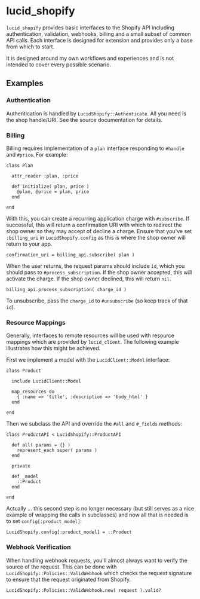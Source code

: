 lucid_shopify
=============

`lucid_shopify` provides basic interfaces to the Shopify API including
authentication, validation, webhooks, billing and a small subset of common API
calls. Each interface is designed for extension and provides only a base from
which to start.

It is designed around my own workflows and experiences and is not intended to
cover every possible scenario.


Examples
--------

### Authentication

Authentication is handled by `LucidShopify::Authenticate`. All you need is
the shop handle/URI. See the source documentation for details.


### Billing

Billing requires implementation of a `plan` interface responding to `#handle`
and `#price`. For example:

    class Plan

      attr_reader :plan, :price

      def initialize( plan, price )
        @plan, @price = plan, price
      end

    end

With this, you can create a recurring application charge with `#subscribe`.
If successful, this will return a confirmation URI with which to redirect the
shop owner so they may accept of decline a charge. Ensure that you've set
`:billing_uri` in `LucidShopify.config` as this is where the shop owner will
return to your app.

    confirmation_uri = billing_api.subscribe( plan )

When the user returns, the request params should include `id`, which you
should pass to `#process_subscription`. If the shop owner accepted, this will
activate the charge. If the shop owner declined, this will return `nil`.

    billing_api.process_subscription( charge_id )

To unsubscribe, pass the `charge_id` to `#unsubscribe` (so keep track of
that `id`).


### Resource Mappings

Generally, interfaces to remote resources will be used with resource mappings
which are provided by `lucid_client`. The following example illustrates how
this might be achieved.

First we implement a model with the `LucidClient::Model` interface:

    class Product

      include LucidClient::Model

      map_resources do
        { :name => 'title', :description => 'body_html' }
      end

    end

Then we subclass the API and override the `#all` and `#_fields` methods:

    class ProductAPI < LucidShopify::ProductAPI

      def all( params = {} )
        represent_each super( params )
      end

      private

      def _model
        ::Product
      end

    end

Actually ... this second step is no longer necessary (but still serves as a
nice example of wrapping the calls in subclasses) and now all that is needed
is to set `config[:product_model]`:

    LucidShopify.config[:product_model] = ::Product


### Webhook Verification

When handling webhook requests, you'll almost always want to verify the source
of the request. This can be done with `LucidShopify::Policies::ValidWebhook`
which checks the request signature to ensure that the request originated from
Shopify.

    LucidShopify::Policies::ValidWebhook.new( request ).valid?
